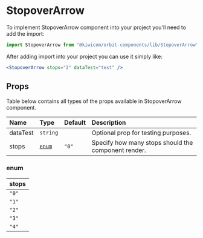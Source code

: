 # StopoverArrow
To implement StopoverArrow component into your project you'll need to add the import:
```jsx
import StopoverArrow from "@kiwicom/orbit-components/lib/StopoverArrow";
```
After adding import into your project you can use it simply like:
```jsx
<StopoverArrow stops="2" dataTest="test" />
```
## Props
Table below contains all types of the props available in StopoverArrow component.

| Name          | Type                             | Default         | Description                      |
| :------------ | :------------------------------- | :-------------- | :------------------------------- |
| dataTest      | `string`                         |                 | Optional prop for testing purposes.
| stops         | [`enum`](#enum)                  | `"0"`           | Specify how many stops should the component render.

### enum

| stops             |
| :---------------- |
| `"0"`             |
| `"1"`             |
| `"2"`             |
| `"3"`             |
| `"4"`             |
